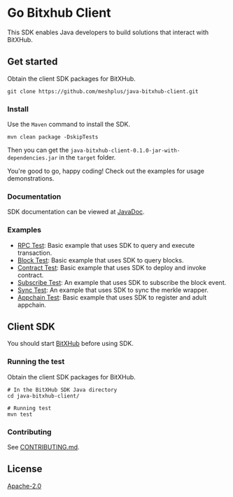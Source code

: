 Go Bitxhub Client
=====

This SDK enables Java developers to build solutions that interact with BitXHub.

## Get started
Obtain the client SDK packages for BitXHub.
```shell script
git clone https://github.com/meshplus/java-bitxhub-client.git
```

### Install
Use the `Maven` command to install the SDK.
```shell script
mvn clean package -DskipTests
```
Then you can get the `java-bitxhub-client-0.1.0-jar-with-dependencies.jar` in the `target` folder.

You're good to go, happy coding! Check out the examples for usage demonstrations.

### Documentation

SDK documentation can be viewed at [JavaDoc](https://github.com/meshplus/java-bitxhub-client/wiki/Java-SDK%E4%BD%BF%E7%94%A8%E6%96%87%E6%A1%A3).

### Examples

- [RPC Test](src/test/java/cn/dmlab/bitxhub/RPCTest.java): Basic example that uses SDK to query and execute transaction.
- [Block Test](src/test/java/cn/dmlab/bitxhub/BlockTest.java): Basic example that uses SDK to query blocks.
- [Contract Test](src/test/java/cn/dmlab/bitxhub/ContractTest.java): Basic example that uses SDK to deploy and invoke contract.
- [Subscribe Test](src/test/java/cn/dmlab/bitxhub/SubscribeTest.java): An example that uses SDK to subscribe the block event.
- [Sync Test](src/test/java/cn/dmlab/bitxhub/SyncTest.java): An example that uses SDK to sync the merkle wrapper.
- [Appchain Test](src/test/java/cn/dmlab/bitxhub/AppchainTest.java): Basic example that uses SDK to register and adult appchain. 
## Client SDK
You should start [BitXHub](https://github.com/meshplus/bitxhub) before using SDK.

### Running the test
Obtain the client SDK packages for BitXHub.
```shell script
# In the BitXHub SDK Java directory
cd java-bitxhub-client/

# Running test
mvn test
```

### Contributing
See [CONTRIBUTING.md](./CONTRIBUTING.md).

## License

[Apache-2.0](https://github.com/meshplus/java-bitxhub-client/blob/master/LICENSE)